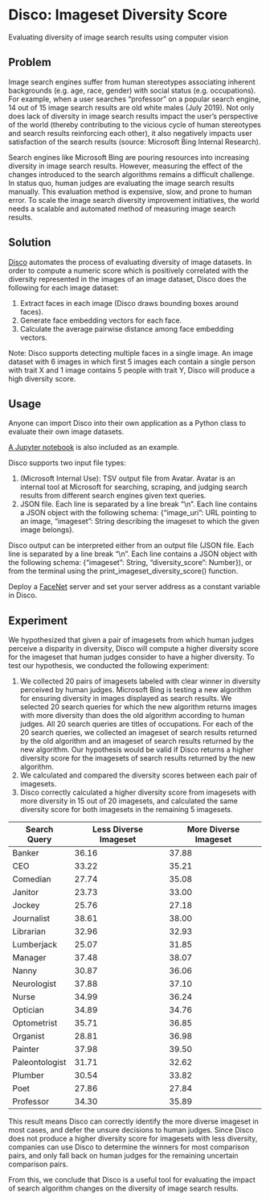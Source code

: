 # Disco: Imageset Diversity Score
Evaluating diversity of image search results using computer vision

## Problem

Image search engines suffer from human stereotypes associating inherent backgrounds (e.g. age, race, gender) with social status (e.g. occupations). For example, when a user searches “professor” on a popular search engine, 14 out of 15 image search results are old white males (July 2019). Not only does lack of diversity in image search results impact the user’s perspective of the world (thereby contributing to the vicious cycle of human stereotypes and search results reinforcing each other), it also negatively impacts user satisfaction of the search results (source: Microsoft Bing Internal Research).

Search engines like Microsoft Bing are pouring resources into increasing diversity in image search results. However, measuring the effect of the changes introduced to the search algorithms remains a difficult challenge. In status quo, human judges are evaluating the image search results manually. This evaluation method is expensive, slow, and prone to human error. To scale the image search diversity improvement initiatives, the world needs a scalable and automated method of measuring image search results.

## Solution

[Disco](https://github.com/varsanc/disco) automates the process of evaluating diversity of image datasets. In order to compute a numeric score which is positively correlated with the diversity represented in the images of an image dataset, Disco does the following for each image dataset:
1. Extract faces in each image (Disco draws bounding boxes around faces).
2. Generate face embedding vectors for each face.  
3. Calculate the average pairwise distance among face embedding vectors.

Note: Disco supports detecting multiple faces in a single image. An image dataset with 6 images in which first 5 images each contain a single person with trait X and 1 image contains 5 people with trait Y, Disco will produce a high diversity score.

## Usage

Anyone can import Disco into their own application as a Python class to evaluate their own image datasets.  

[A Jupyter notebook](https://github.com/varsanc/disco/blob/master/Imageset%20Diversity%20Score.ipynb) is also included as an example.

Disco supports two input file types:
1. (Microsoft Internal Use): TSV output file from Avatar. Avatar is an internal tool at Microsoft for searching, scraping, and judging search results from different search engines given text queries.
2. JSON file. Each line is separated by a line break “\n”. Each line contains a JSON object with the following schema: {“image_uri”: URL pointing to an image, “imageset”: String describing the imageset to which the given image belongs}.  

Disco output can be interpreted either from an output file (JSON file. Each line is separated by a line break “\n”. Each line contains a JSON object with the following schema: {“imageset”: String, “diversity_score”: Number}), or from the terminal using the print_imageset_diversity_score() function.

Deploy a [FaceNet](https://github.com/varsanc/disco/tree/master/facenet) server and set your server address as a constant variable in Disco.

## Experiment

We hypothesized that given a pair of imagesets from which human judges perceive a disparity in diversity, Disco will compute a higher diversity score for the imageset that human judges consider to have a higher diversity. To test our hypothesis, we conducted the following experiment:
1. We collected 20 pairs of imagesets labeled with clear winner in diversity perceived by human judges. Microsoft Bing is testing a new algorithm for ensuring diversity in images displayed as search results. We selected 20 search queries for which the new algorithm returns images with more diversity than does the old algorithm according to human judges. All 20 search queries are titles of occupations. For each of the 20 search queries, we collected an imageset of search results returned by the old algorithm and an imageset of search results returned by the new algorithm. Our hypothesis would be valid if Disco returns a higher diversity score for the imagesets of search results returned by the new algorithm.
2. We calculated and compared the diversity scores between each pair of imagesets.
3. Disco correctly calculated a higher diversity score from imagesets with more diversity in 15 out of 20 imagesets, and calculated the same diversity score for both imagesets in the remaining 5 imagesets.

| Search Query | Less Diverse Imageset | More Diverse Imageset |
| ------------ | --------------------- | --------------------- |
| Banker       | 36.16                 | 37.88                 |
| CEO          | 33.22                 | 35.21                 |
| Comedian     | 27.74                 | 35.08                 |
| Janitor      | 23.73                 | 33.00                 |
| Jockey       | 25.76                 | 27.18                 |
| Journalist   | 38.61                 | 38.00                 |
| Librarian    | 32.96                 | 32.93                 |
| Lumberjack   | 25.07                 | 31.85                 |
| Manager      | 37.48                 | 38.07                 |
| Nanny        | 30.87                 | 36.06                 |
| Neurologist  | 37.88                 | 37.10                 |
| Nurse        | 34.99                 | 36.24                 |
| Optician     | 34.89                 | 34.76                 |
| Optometrist  | 35.71                 | 36.85                 |
| Organist     | 28.81                 | 36.98                 |
| Painter      | 37.98                 | 39.50                 |
|Paleontologist| 31.71                 | 32.62                 |
| Plumber      | 30.54                 | 33.82                 |
| Poet         | 27.86                 | 27.84                 |
| Professor    | 34.30                 | 35.89                 |

This result means Disco can correctly identify the more diverse imageset in most cases, and defer the unsure decisions to human judges. Since Disco does not produce a higher diversity score for imagesets with less diversity, companies can use Disco to determine the winners for most comparison pairs, and only fall back on human judges for the remaining uncertain comparison pairs.

From this, we conclude that Disco is a useful tool for evaluating the impact of search algorithm changes on the diversity of image search results.  
